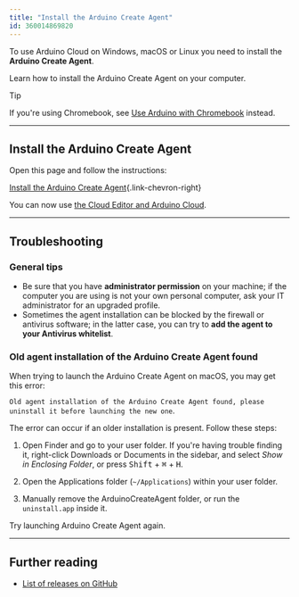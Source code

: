 ```yaml
---
title: "Install the Arduino Create Agent"
id: 360014869820
---
```


To use Arduino Cloud on Windows, macOS or Linux you need to install the **Arduino Create Agent**.

Learn how to install the Arduino Create Agent on your computer.

> [!TIP]
> If you're using Chromebook, see [Use Arduino with Chromebook](https://support.arduino.cc/hc/en-us/articles/360016495639-Use-Arduino-with-Chromebook) instead.

---

## Install the Arduino Create Agent

Open this page and follow the instructions:

[Install the Arduino Create Agent](https://cloud.arduino.cc/download-agent){.link-chevron-right}

You can now use [the Cloud Editor and Arduino Cloud](https://docs.arduino.cc/arduino-cloud/guides/overview/).

---

## Troubleshooting

### General tips

* Be sure that you have **administrator permission** on your machine; if the computer you are using is not your own personal computer, ask your IT administrator for an upgraded profile.
* Sometimes the agent installation can be blocked by the firewall or antivirus software; in the latter case, you can try to **add the agent to your Antivirus whitelist**.

### Old agent installation of the Arduino Create Agent found

When trying to launch the Arduino Create Agent on macOS, you may get this error:

`Old agent installation of the Arduino Create Agent found, please uninstall it before launching the new one`.

The error can occur if an older installation is present. Follow these steps:

1. Open Finder and go to your user folder. If you're having trouble finding it, right-click Downloads or Documents in the sidebar, and select _Show in Enclosing Folder_, or press <kbd>Shift</kbd> + <kbd>⌘</kbd> + <kbd>H</kbd>.

2. Open the Applications folder (`~/Applications`) within your user folder.

3. Manually remove the ArduinoCreateAgent folder, or run the `uninstall.app` inside it.

Try launching Arduino Create Agent again.

---

## Further reading

* [List of releases on GitHub](https://github.com/arduino/arduino-create-agent/releases)

<p style="display:none;">
  Tags: como instalo la aplicacion
</p>
